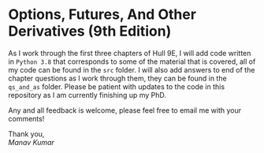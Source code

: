 # Options, Futures, And Other Derivatives (9th Edition)

As I work through the first three chapters of Hull 9E, I will add code written in
`Python 3.8` that corresponds to some of the material that is covered, all of my code
can be found in the `src` folder. I will also add answers to end of the chapter 
questions as I work through them, they can be found in the `qs_and_as` folder. 
Please be patient with updates to the code in this repository as I am currently 
finishing up my PhD.

Any and all feedback is welcome, please feel free to email me with your comments!

Thank you, \
*Manav Kumar*